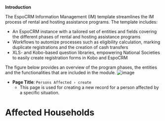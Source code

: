 **Introduction**

The EspoCRM Information Management (IM) template streamlines the IM process of rental and hosting assistance programs. The template includes:
- An EspoCRM instance with a tailored set of entities and fields covering the different phases of rental and hosting assistance programs
- Workflows to automize processes such as eligibility calculation, marking duplicate registrations and the creation of cash transfers
- XLS- and Kobo-based question libraries, empowering National Societies to easily create registration forms in Kobo and EspoCRM

The figure below provides an overview of the program phases, the entities and the functionalities that are included in the module. 
![image](https://github.com/user-attachments/assets/c8387d97-2c91-4881-9759-215f94cb164f)


- **Page Title**: `Persons Affected › create`
  - This page is used for creating a new record for a person affected by a specific situation.

# Affected Households 
